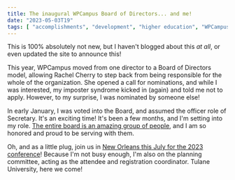 ```yaml
---
title: The inaugural WPCampus Board of Directors... and me!
date: "2023-05-03T19"
tags: [ "accomplishments", "development", "higher education", "WPCampus" ]
---
```


This is 100% absolutely not new, but I haven't blogged about this _at all_, or even updated the site to announce this!

This year, WPCampus moved from one director to a Board of Directors model, allowing Rachel Cherry to step back from being responsible for the whole of the organization. She opened a call for nominations, and while I was interested, my imposter syndrome kicked in (again) and told me not to apply. However, to my surprise, I was nominated by someone else!

In early January, I was voted into the Board, and assumed the officer role of Secretary. It's an exciting time! It's been a few months, and I'm setting into my role. [The entire board is an amazing group of people](https://www.wpcampus.org/governance/board/), and I am so honored and proud to be serving with them.

Oh, and as a little plug, join us in [New Orleans this July for the 2023 conference](https://2023.wpcampus.org/)! Because I'm not busy enough, I'm also on the planning committee, acting as the attendee and registration coordinator. Tulane University, here we come!
